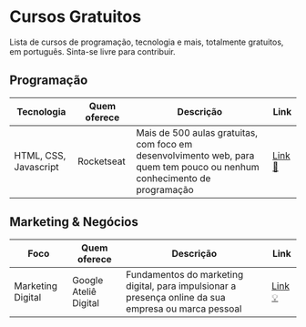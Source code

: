 # Cursos Gratuitos
Lista de cursos de programação, tecnologia e mais, totalmente gratuitos, em português.
Sinta-se livre para contribuir.
  
## Programação
| Tecnologia | Quem oferece | Descrição | Link |
|--|--|--|--|
| HTML, CSS, Javascript | Rocketseat | Mais de 500 aulas gratuitas, com foco em desenvolvimento web, para quem tem pouco ou nenhum conhecimento de programação | [Link 🚀](https://rocketseat.com.br/discover) |

## Marketing & Negócios
| Foco | Quem oferece | Descrição | Link |
|--|--|--|--|
| Marketing Digital | Google Ateliê Digital | Fundamentos do marketing digital, para impulsionar a presença online da sua empresa ou marca pessoal | [Link 💡](https://learndigital.withgoogle.com/ateliedigital/course/digital-marketing) |
